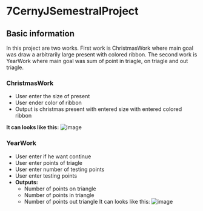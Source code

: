 # 7CernyJSemestralProject
## Basic information
In this project are two works. First work is ChristmasWork where main goal was draw a arbitrarily large present with colored ribbon. The second work is YearWork where main goal was sum of point in triagle, on triagle and out triagle.

### ChristmasWork
* User enter the size of present 
* User ender color of ribbon
* Output is christmas present with entered size with entered colored ribbon
<!-- -->

**It can looks like this:**
![image](https://user-images.githubusercontent.com/74651859/206859274-f08577d0-7086-42cc-aa5e-64a115c807a0.png)


### YearWork
- User enter if he want continue
- User enter points of triagle
- User enter number of testing points
- User enter testing points
- **Outputs:**
  - Number of points on triangle
  - Number of points in triangle
  - Number of points out triangle
It can looks like this:
![image](https://user-images.githubusercontent.com/74651859/206859288-3be614b7-c38f-4895-a0a4-3320229a18d3.png)

